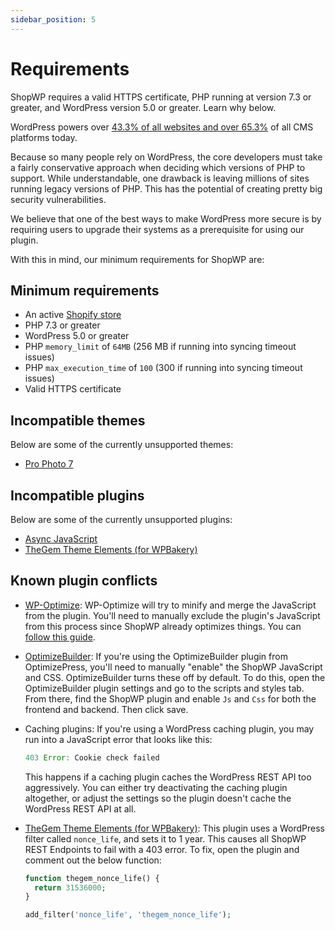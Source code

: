 ```yaml
---
sidebar_position: 5
---
```


# Requirements

ShopWP requires a valid HTTPS certificate, PHP running at version 7.3 or greater, and WordPress version 5.0 or greater. Learn why below.

WordPress powers over [43.3% of all websites and over 65.3%](https://w3techs.com/technologies/details/cm-wordpress/all/all) of all CMS platforms today.

Because so many people rely on WordPress, the core developers must take a fairly conservative approach when deciding which versions of PHP to support. While understandable, one drawback is leaving millions of sites running legacy versions of PHP. This has the potential of creating pretty big security vulnerabilities.

We believe that one of the best ways to make WordPress more secure is by requiring users to upgrade their systems as a prerequisite for using our plugin.

With this in mind, our minimum requirements for ShopWP are:

## Minimum requirements

- An active [Shopify store](https://shopify.pxf.io/5bPL0L)
- PHP 7.3 or greater
- WordPress 5.0 or greater
- PHP `memory_limit` of `64MB` (256 MB if running into syncing timeout issues)
- PHP `max_execution_time` of `100` (300 if running into syncing timeout issues)
- Valid HTTPS certificate

## Incompatible themes

Below are some of the currently unsupported themes:

- [Pro Photo 7](https://pro.photo)

## Incompatible plugins

Below are some of the currently unsupported plugins:

- [Async JavaScript](https://wordpress.org/plugins/async-javascript)
- [TheGem Theme Elements (for WPBakery)](https://codex-themes.com/thegem/)

## Known plugin conflicts

- [WP-Optimize](https://wordpress.org/plugins/async-javascript):
  WP-Optimize will try to minify and merge the JavaScript from the plugin. You'll need to manually exclude the plugin's JavaScript from this process since ShopWP already optimizes things. You can [follow this guide](https://getwpo.com/faqs/#How-do-I-exclude-individual-JavaScript-scripts-from-being-minified-and-merged-).

- [OptimizeBuilder](https://www.optimizepress.com/):
  If you're using the OptimizeBuilder plugin from OptimizePress, you'll need to manually "enable" the ShopWP JavaScript and CSS. OptimizeBuilder turns these off by default. To do this, open the OptimizeBuilder plugin settings and go to the scripts and styles tab. From there, find the ShopWP plugin and enable `Js` and `Css` for both the frontend and backend. Then click save.

- Caching plugins:
  If you're using a WordPress caching plugin, you may run into a JavaScript error that looks like this:

  ```js
  403 Error: Cookie check failed
  ```

  This happens if a caching plugin caches the WordPress REST API too aggressively. You can either try deactivating the caching plugin altogether, or adjust the settings so the plugin doesn't cache the WordPress REST API at all.

- [TheGem Theme Elements (for WPBakery)](https://codex-themes.com/thegem/):
  This plugin uses a WordPress filter called `nonce_life`, and sets it to 1 year. This causes all ShopWP REST Endpoints to fail with a 403 error. To fix, open the plugin and comment out the below function:

  ```php
  function thegem_nonce_life() {
    return 31536000;
  }

  add_filter('nonce_life', 'thegem_nonce_life');
  ```
